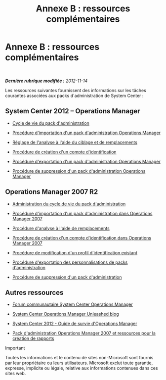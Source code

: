 ﻿---
title: 'Annexe B : ressources complémentaires'
TOCTitle: 'Annexe B : ressources complémentaires'
ms:assetid: 3bcfb237-604a-4902-a003-b366cbf5a600
ms:mtpsurl: https://technet.microsoft.com/fr-fr/library/Dn195905(v=EXCHG.150)
ms:contentKeyID: 53275519
ms.date: 01/09/2015
mtps_version: v=EXCHG.150
ms.translationtype: HT
---

# Annexe B : ressources complémentaires

 

_**Dernière rubrique modifiée :** 2012-11-14_

Les ressources suivantes fournissent des informations sur les tâches courantes associées aux packs d'administration de System Center :

## System Center 2012 – Operations Manager

  - [Cycle de vie du pack d'administration](http://go.microsoft.com/fwlink/p/?linkid=232986)

  - [Procédure d'importation d'un pack d'administration Operations Manager](http://go.microsoft.com/fwlink/p/?linkid=219431)

  - [Réglage de l'analyse à l'aide du ciblage et de remplacements](http://go.microsoft.com/fwlink/p/?linkid=217065)

  - [Procédure de création d'un compte d'identification](http://go.microsoft.com/fwlink/p/?linkid=232988)

  - [Procédure d'exportation d'un pack d'administration Operations Manager](http://go.microsoft.com/fwlink/p/?linkid=232990)

  - [Procédure de suppression d'un pack d'administration Operations Manager](http://go.microsoft.com/fwlink/p/?linkid=232991)

## Operations Manager 2007 R2

  - [Administration du cycle de vie du pack d'administration](http://go.microsoft.com/fwlink/?linkid=211463)

  - [Procédure d'importation d'un pack d'administration dans Operations Manager 2007](http://go.microsoft.com/fwlink/?linkid=142351)

  - [Procédure d'analyse à l'aide de remplacements](http://go.microsoft.com/fwlink/?linkid=117777)

  - [Procédure de création d'un compte d'identification dans Operations Manager 2007](http://go.microsoft.com/fwlink/?linkid=165410)

  - [Procédure de modification d'un profil d'identification existant](http://go.microsoft.com/fwlink/?linkid=165412)

  - [Procédure d'exportation des personnalisations de packs d'administration](http://go.microsoft.com/fwlink/?linkid=209940)

  - [Procédure de suppression d'un pack d'administration](http://go.microsoft.com/fwlink/?linkid=209941)

## Autres ressources

  - [Forum communautaire System Center Operations Manager](http://go.microsoft.com/fwlink/?linkid=179635)

  - [System Center Operations Manager Unleashed blog](http://go.microsoft.com/fwlink/?linkid=246391)

  - [System Center 2012 - Guide de survie d'Operations Manager](http://go.microsoft.com/fwlink/?linkid=246383)

  - [Pack d'administration Operations Manager 2007 et ressources pour la création de rapports](http://go.microsoft.com/fwlink/?linkid=246388)

> [!IMPORTANT]
> Toutes les informations et le contenu de sites non-Microsoft sont fournis par leur propriétaire ou leurs utilisateurs. Microsoft exclut toute garantie, expresse, implicite ou légale, relative aux informations contenues dans ces sites web.

